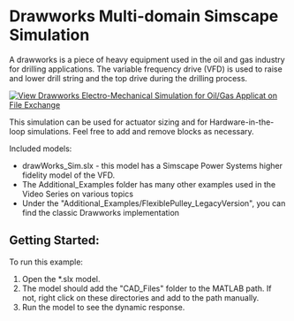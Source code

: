 # Drawworks Multi-domain Simscape Simulation

A drawworks is a piece of heavy equipment used in the oil and gas industry
for drilling applications. The variable frequency drive (VFD) is used to 
raise and lower drill string and the top drive during the drilling process.

[![View Drawworks Electro-Mechanical Simulation for Oil/Gas Applicat on File Exchange](https://www.mathworks.com/matlabcentral/images/matlab-file-exchange.svg)](https://www.mathworks.com/matlabcentral/fileexchange/64941-drawworks-electro-mechanical-simulation-for-oil-gas-applicat)

This simulation can be used for actuator sizing and for Hardware-in-the-loop
simulations. Feel free to add and remove blocks as necessary.

Included models:
- drawWorks_Sim.slx - this model has a Simscape Power Systems
    higher fidelity model of the VFD.
- The Additional_Examples folder has many other examples used in the Video Series on various topics
- Under the "Additional_Examples/FlexiblePulley_LegacyVersion", you can find the classic Drawworks implementation

## Getting Started:

To run this example:
1) Open the *.slx model.
2) The model should add the "CAD_Files" folder to the MATLAB path. If not, right click on these directories and add to
    the path manually.
3) Run the model to see the dynamic response.
